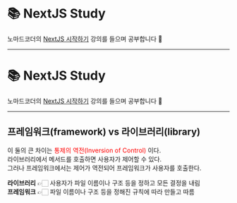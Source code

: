 # 📚 NextJS Study

노마드코더의 [NextJS 시작하기](https://nomadcoders.co/nextjs-fundamentals/) 강의를 들으며 공부합니다 🫡

---
# 📚 NextJS Study

노마드코더의 [NextJS 시작하기](https://nomadcoders.co/nextjs-fundamentals/) 강의를 들으며 공부합니다 🫡

---

## 프레임워크(framework) vs 라이브러리(library)
이 둘의 큰 차이는 <span style="color:red">통제의 역전(Inversion of Control)</span> 이다. <br>
라이브러리에서 메서드를 호출하면 사용자가 제어할 수 있다. <br>
그러나 프레임워크에서는 제어가 역전되어 프레임워크가 사용자를 호출한다. <br>

**라이브러리** 👉🏻 사용자가 파일 이름이나 구조 등을 정하고 모든 결정을 내림 <br>
**프레임워크** 👉🏻 파일 이름이나 구조 등을 정해진 규칙에 따라 만들고 따름